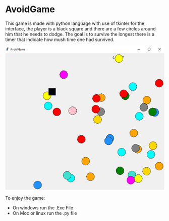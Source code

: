 # AvoidGame
This game is made with python language with use of tkinter for the interface, the player is a black square and there are a few circles around him that he needs to dodge.
The goal is to survive the longest there is a timer that indicate how mush time one had survived.

![Image of the game](https://github.com/IsmailMAJBAR/AvoidGame/blob/master/images/Capture.PNG)

To enjoy the game:
- On windows run the .Exe File
- On Moc or linux run the .py file
